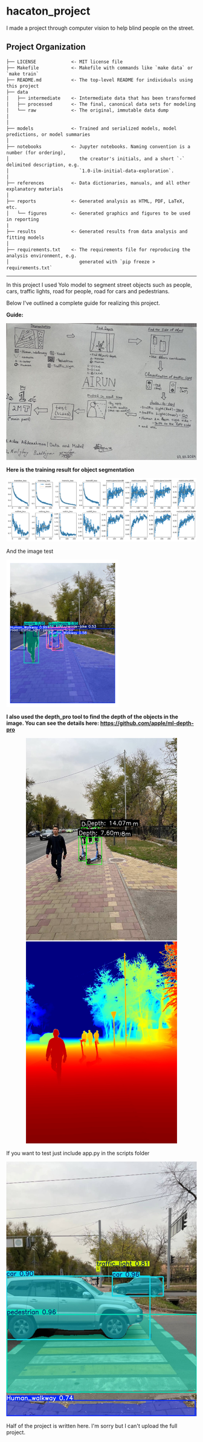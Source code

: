 hacaton_project
==============================

I made a project through computer vision to help blind people on the street.

Project Organization
------------

    ├── LICENSE             <- MIT license file
    ├── Makefile            <- Makefile with commands like `make data` or `make train`
    ├── README.md           <- The top-level README for individuals using this project
    ├── data
    │   ├── intermediate    <- Intermediate data that has been transformed
    │   ├── processed       <- The final, canonical data sets for modeling
    │   └── raw             <- The original, immutable data dump
    │
    │
    ├── models              <- Trained and serialized models, model predictions, or model summaries
    │
    ├── notebooks           <- Jupyter notebooks. Naming convention is a number (for ordering),
    │                          the creator's initials, and a short `-` delimited description, e.g.
    │                          `1.0-ilm-initial-data-exploration`.
    │
    ├── references          <- Data dictionaries, manuals, and all other explanatory materials
    │
    ├── reports             <- Generated analysis as HTML, PDF, LaTeX, etc.
    │   └── figures         <- Generated graphics and figures to be used in reporting
    |
    ├── results             <- Generated results from data analysis and fitting models
    │
    ├── requirements.txt    <- The requirements file for reproducing the analysis environment, e.g.
    │                          generated with `pip freeze > requirements.txt`


--------
In this project I used Yolo model to segment street objects such as people, cars, traffic lights, road for people, road for cars and pedestrians.

Below I've outlined a complete guide for realizing this project.

**Guide:**

<img src="references\\guide_for_project.jpg" alt="Image 1" />

**Here is the training result for object segmentation**

<img src="reports\figures\result_qadam_train\results.png" alt="Image 1" />

And the image test

<img src="reports\output.png" alt="Image 1" />

**I also used the depth_pro tool to find the depth of the objects in the image. You can see the details here: https://github.com/apple/ml-depth-pro**

<p align="center">
  <img src="reports\object_detection_with_depth.jpg" alt="Image 1" width="400"/>
  <img src="reports\inverted_depth_map.jpg" alt="Image 2" width="400"/>
</p>

If you want to test just include app.py in the scripts folder

<img src="scripts\processed\processed_photo_27_2024-10-23_01-45-34.jpg" alt="Image 1" />


Half of the project is written here. I'm sorry but I can't upload the full project.